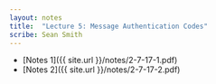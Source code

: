 ```yaml
---
layout: notes
title:  "Lecture 5: Message Authentication Codes"
scribe: Sean Smith
---
```


* [Notes 1]({{ site.url }}/notes/2-7-17-1.pdf)
* [Notes 2]({{ site.url }}/notes/2-7-17-2.pdf)
